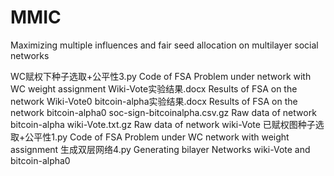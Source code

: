 # MMIC
Maximizing multiple influences and fair seed allocation on multilayer social networks

WC赋权下种子选取+公平性3.py       Code of FSA Problem under network with WC weight assignment 
Wiki-Vote实验结果.docx          Results of FSA on the network Wiki-Vote0
bitcoin-alpha实验结果.docx 	    Results of FSA on the network bitcoin-alpha0
soc-sign-bitcoinalpha.csv.gz 	 Raw data of network bitcoin-alpha
wiki-Vote.txt.gz 	             Raw data of network wiki-Vote
已赋权图种子选取+公平性1.py 	     Code of FSA Problem under WC network with weight assignment 
生成双层网络4.py                Generating bilayer Networks wiki-Vote and bitcoin-alpha0 
